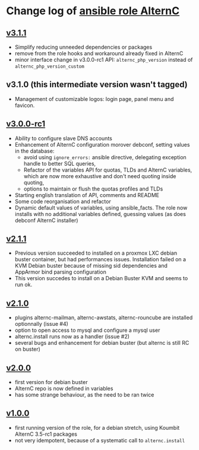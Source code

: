 # Change log of [ansible role AlternC](https://github.com/UdelaRInterior/ansible-AlternC)

## [v3.1.1](https://github.com/UdelaRInterior/ansible-AlternC/releases/tag/v3.1.1)

* Simplify reducing unneeded dependencies or packages
* remove from the role hooks and workaround already fixed in AlternC
* minor interface change in v3.0.0-rc1 API: `alternc_php_version` instead of `alternc_php_version_custom`

## v3.1.0 (this intermediate version wasn't tagged)

* Management of customizable logos: login page, panel menu and favicon.

## [v3.0.0-rc1](https://github.com/UdelaRInterior/ansible-AlternC/releases/tag/v3.0.0-rc1)

* Ability to configure slave DNS accounts
* Enhancement of AlternC configuration morover debconf, setting values in the database: 
    * avoid using `ignore_errors:` ansible directive, delegating exception handle to better SQL queries, 
    * Refactor of the variables API for quotas, TLDs and AlternC variables, which are now more exhaustive and don't need quoting inside quoting,
    * options to maintain or flush the quotas profiles and TLDs
* Starting english translation of API, comments and README
* Some code reorganisation and refactor
* Dynamic default values of variables, using ansible_facts. The role now installs with no additional variables defined, guessing values (as does debconf AlternC installer)

## [v2.1.1](https://github.com/UdelaRInterior/ansible-AlternC/releases/tag/v2.1.1)

* Previous version succeeded to installed on a proxmox LXC debian buster container, but had performances issues. Installation failed on a KVM Debian buster because of missing sid dependencies and AppArmor bind parsing configuration
* This version succedes to install on a Debian Buster KVM and seems to run ok.

## [v2.1.0](https://github.com/UdelaRInterior/ansible-AlternC/releases/tag/v2.1.0)

* plugins alternc-mailman, alternc-awstats, alternc-rouncube are installed optionnally (issue #4)
* option to open access to mysql and configure a mysql user
* alternc.install runs now as a handler (issue #2)
* several bugs and enhancement for debian buster (but alternc is still RC on buster)

## [v2.0.0](https://github.com/UdelaRInterior/ansible-AlternC/releases/tag/v2.0.0)

* first version for debian buster
* AlternC repo is now defined in variables
* has some strange behaviour, as the need to be ran twice

## [v1.0.0](https://github.com/UdelaRInterior/ansible-AlternC/releases/tag/v1.0.0)

* first running version of the role, for a debian stretch, using Koumbit AlternC 3.5-rc1 packages
* not very idempotent, because of a systematic call to `alternc.install`    